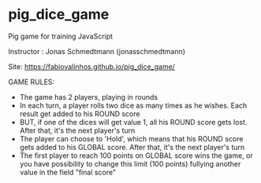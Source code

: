 # pig_dice_game
Pig game for training JavaScript  

Instructor : Jonas Schmedtmann (jonasschmedtmann)

Site:  https://fabiovalinhos.github.io/pig_dice_game/

GAME RULES:

- The game has 2 players, playing in rounds
- In each turn, a player rolls two dice as many times as he wishes. Each result get added to his ROUND score
- BUT, if one of the dices will get value 1, all his ROUND score gets lost. After that, it's the next player's turn
- The player can choose to 'Hold', which means that his ROUND score gets added to his GLOBAL score. After that, it's the next player's turn
- The first player to reach 100 points on GLOBAL score wins the game, or you have possibility to change this limit (100 points) fullying another value in the field "final score"